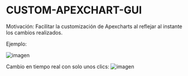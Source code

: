 # CUSTOM-APEXCHART-GUI

Motivación: Facilitar la customización de Apexcharts al reflejar al instante los cambios realizados.

Ejemplo:

![imagen](https://github.com/csgutierm/CUSTOM-APEXCHART-GUI/assets/90303345/6402ac45-f78d-4adc-9077-1fe992ed6c88)


Cambio en tiempo real con solo unos clics:
![imagen](https://github.com/csgutierm/CUSTOM-APEXCHART-GUI/assets/90303345/4497da85-576c-4708-a193-ebb0ca5d2711)


